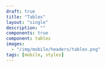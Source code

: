 ```yaml
---
draft: true
title: "Tables"
layout: "single"
description: ""
components: true
component: tables
images:
  - "/img/mobile/headers/tables.png"
tags: [mobile, styles]
---
```

